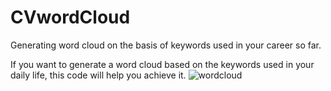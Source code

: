 # CVwordCloud
Generating word cloud on the basis of keywords used in your career so far.

If you want to generate a word cloud based on the keywords used in your daily life, this code will help you achieve it.
![wordcloud](https://user-images.githubusercontent.com/91590876/187604961-13a14a9d-163b-4d6e-b1f3-917466f5f6cd.png)
